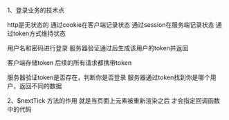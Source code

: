 1、登录业务的技术点

http是无状态的
通过cookie在客户端记录状态
通过session在服务端记录状态
通过token方式维持状态

用户名和密码进行登录
服务器验证通过后生成该用户的token并返回

客户端存储token
后续的所有请求都携带token

服务器验证token是否存在，判断你是否登录
服务器通过token找到你是哪个用户，返回不同的数据

2、$nextTick  方法的作用 就是当页面上元素被重新渲染之后 才会指定回调函数中的代码